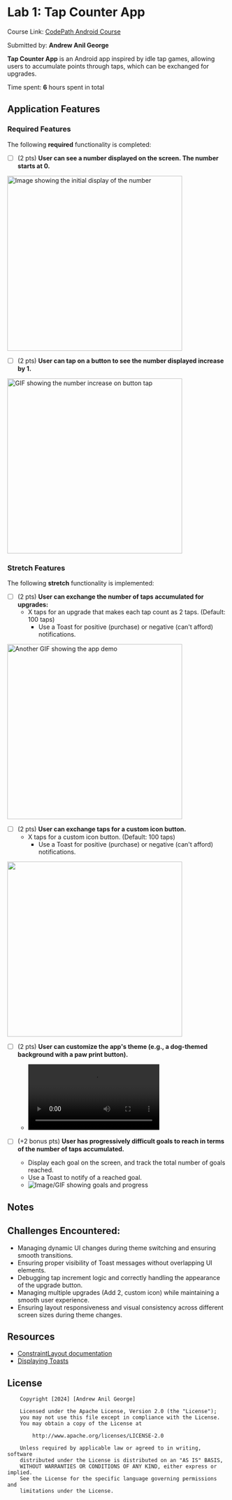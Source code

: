 # Lab 1: Tap Counter App

Course Link: [CodePath Android Course](https://courses.codepath.org/courses/and102/unit/1#!labs)

Submitted by: **Andrew Anil George** <!-- Replace 'Your Name Here' with your actual name -->

**Tap Counter App** is an Android app inspired by idle tap games, allowing users to accumulate points through taps, which can be exchanged for upgrades.

Time spent: **6** hours spent in total <!-- Replace 'X' with the number of hours you spent on this project -->

## Application Features

### Required Features

The following **required** functionality is completed:

- [ ] (2 pts) **User can see a number displayed on the screen. The number starts at 0.**
<img src="https://i.imgur.com/uGrHvGi.png" alt="Image showing the initial display of the number" width="400"/>


- [ ] (2 pts) **User can tap on a button to see the number displayed increase by 1.**
<img src="https://media3.giphy.com/media/v1.Y2lkPTc5MGI3NjExNGhybWZkZDM4cWpsMDgyN3p0dnV5d2xsanV6cW13OGFwZG04Z3FzOCZlcD12MV9pbnRlcm5hbF9naWZfYnlfaWQmY3Q9Zw/7xwQmJ2By1KUdFim4Z/giphy.gif" alt="GIF showing the number increase on button tap" width="400"/>



### Stretch Features

The following **stretch** functionality is implemented:

- [ ] (2 pts) **User can exchange the number of taps accumulated for upgrades:**
  - X taps for an upgrade that makes each tap count as 2 taps. (Default: 100 taps)
    - Use a Toast for positive (purchase) or negative (can't afford) notifications.
<img src="https://media0.giphy.com/media/v1.Y2lkPTc5MGI3NjExZm9oZjN6em02cXdpNGgycXN1cGRqcDZ3dHdzZno3OXNqZGc2NTJnaiZlcD12MV9pbnRlcm5hbF9naWZfYnlfaWQmY3Q9Zw/9GqKeNMi7i532mxcNT/giphy.gif" alt="Another GIF showing the app demo" width="400"/>



- [ ] (2 pts) **User can exchange taps for a custom icon button.**  
  - X taps for a custom icon button. (Default: 100 taps)
    - Use a Toast for positive (purchase) or negative (can't afford) notifications.
<img src="https://media0.giphy.com/media/v1.Y2lkPTc5MGI3NjExNXkxa2x5ODJyNWg1dGtqOGoyb21zNjR6cXN2NTB2eWpja3l2ajhlZyZlcD12MV9pbnRlcm5hbF9naWZfYnlfaWQmY3Q9Zw/XYHaHTNbaAObrwmyvF/giphy.gif" width="400"/>

- [ ] (2 pts) **User can customize the app's theme (e.g., a dog-themed background with a paw print button).**  
  - ![Image/GIF showing theme customization](https://i.imgur.com/lauOMZn.mp4) <!-- Replace this link with your actual image/GIF link -->

- [ ] (+2 bonus pts) **User has progressively difficult goals to reach in terms of the number of taps accumulated.**  
  - Display each goal on the screen, and track the total number of goals reached.
  - Use a Toast to notify of a reached goal.
  - ![Image/GIF showing goals and progress](http://i.imgur.com/link/to/your/gif/file.gif) <!-- Replace this link with your actual image/GIF link -->

## Notes

## Challenges Encountered:
- Managing dynamic UI changes during theme switching and ensuring smooth transitions.
- Ensuring proper visibility of Toast messages without overlapping UI elements.
- Debugging tap increment logic and correctly handling the appearance of the upgrade button.
- Managing multiple upgrades (Add 2, custom icon) while maintaining a smooth user experience.
- Ensuring layout responsiveness and visual consistency across different screen sizes during theme changes.

## Resources

- [ConstraintLayout documentation](https://developer.android.com/training/constraint-layout)
- [Displaying Toasts](https://guides.codepath.com/android/Displaying-Toasts)

## License

```plaintext
    Copyright [2024] [Andrew Anil George]

    Licensed under the Apache License, Version 2.0 (the "License");
    you may not use this file except in compliance with the License.
    You may obtain a copy of the License at

        http://www.apache.org/licenses/LICENSE-2.0

    Unless required by applicable law or agreed to in writing, software
    distributed under the License is distributed on an "AS IS" BASIS,
    WITHOUT WARRANTIES OR CONDITIONS OF ANY KIND, either express or implied.
    See the License for the specific language governing permissions and
    limitations under the License.
